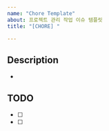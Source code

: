 ```yaml
---
name: "Chore Template"
about: 프로젝트 관리 작업 이슈 템플릿
title: "[CHORE] "

---
```


## Description
- 

## TODO
- [ ] 
- [ ] 

